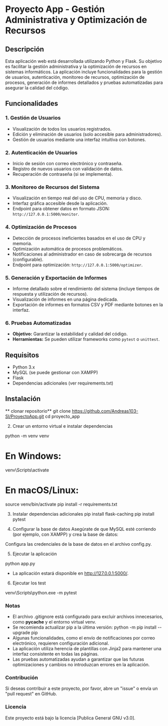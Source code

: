 # Proyecto App - Gestión Administrativa y Optimización de Recursos

## Descripción

Esta aplicación web está desarrollada utilizando Python y Flask. Su objetivo es facilitar la gestión administrativa y la optimización de recursos en sistemas informáticos. La aplicación incluye funcionalidades para la gestión de usuarios, autenticación, monitoreo de recursos, optimización de procesos, generación de informes detallados y pruebas automatizadas para asegurar la calidad del código.

## Funcionalidades

### 1. Gestión de Usuarios
- Visualización de todos los usuarios registrados.
- Edición y eliminación de usuarios (solo accesible para administradores).
- Gestión de usuarios mediante una interfaz intuitiva con botones.

### 2. Autenticación de Usuarios
- Inicio de sesión con correo electrónico y contraseña.
- Registro de nuevos usuarios con validación de datos.
- Recuperación de contraseña (si se implementa).

### 3. Monitoreo de Recursos del Sistema
- Visualización en tiempo real del uso de CPU, memoria y disco.
- Interfaz gráfica accesible desde la aplicación.
- Endpoint para obtener datos en formato JSON: `http://127.0.0.1:5000/monitor`.

### 4. Optimización de Procesos
- Detección de procesos ineficientes basados en el uso de CPU y memoria.
- Optimización automática de procesos problemáticos.
- Notificaciones al administrador en caso de sobrecarga de recursos (configurable).
- Endpoint para optimización: `http://127.0.0.1:5000/optimizer`.

### 5. Generación y Exportación de Informes
- Informe detallado sobre el rendimiento del sistema (incluye tiempos de respuesta y utilización de recursos).
- Visualización de informes en una página dedicada.
- Exportación de informes en formatos CSV y PDF mediante botones en la interfaz.

### 6. Pruebas Automatizadas
- **Objetivo:** Garantizar la estabilidad y calidad del código.
- **Herramientas:** Se pueden utilizar frameworks como `pytest` o `unittest`.

## Requisitos
- Python 3.x
- MySQL (se puede gestionar con XAMPP)
- Flask
- Dependencias adicionales (ver requirements.txt)

## Instalación
** clonar repositorio**
git clone https://github.com/Andreas103-SI/ProyectoApp.git
cd proyecto_app

2. Crear un entorno virtual e instalar dependencias

python -m venv venv
# En Windows:
venv\Scripts\activate
# En macOS/Linux:
source venv/bin/activate
pip install -r requirements.txt

3. Instalar dependencias adicionales
pip install flask-caching
pip install pytest

4. Configurar la base de datos
Asegúrate de que MySQL esté corriendo (por ejemplo, con XAMPP) y crea la base de datos:

Configura las credenciales de la base de datos en el archivo config.py.

5. Ejecutar la aplicación

python app.py

- La aplicación estará disponible en http://127.0.0.1:5000/.

6. Ejecutar los test 

venv\Scripts\python.exe -m pytest


### Notas
- El archivo .gitignore está configurado para excluir archivos innecesarios, como __pycache__ y el entorno virtual venv.
- Se recomienda actualizar pip a la última versión:
  python -m pip install --upgrade pip
- Algunas funcionalidades, como el envío de notificaciones por correo electrónico, requieren       configuración adicional.
- La aplicación utiliza herencia de plantillas con Jinja2 para mantener una interfaz consistente en todas las páginas.
- Las pruebas automatizadas ayudan a garantizar que las futuras optimizaciones y cambios no introduzcan errores en la aplicación.

### Contribución 
Si deseas contribuir a este proyecto, por favor, abre un "issue" o envía un "pull request" en GitHub.

### Licencia

Este proyecto está bajo la licencia [Publica General GNU v3.0].
